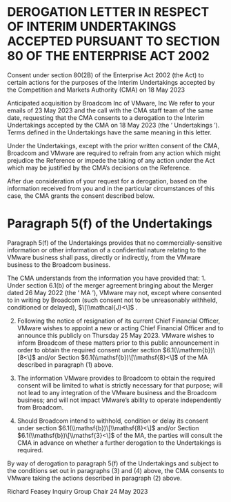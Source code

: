 # DEROGATION LETTER IN RESPECT OF INTERIM UNDERTAKINGS ACCEPTED PURSUANT TO SECTION 80 OF THE ENTERPRISE ACT 2002

Consent under section 80(2B) of the Enterprise Act 2002 (the Act) to certain actions for the purposes of the Interim Undertakings accepted by the Competition and Markets Authority (CMA) on 18 May 2023

Anticipated acquisition by Broadcom Inc of VMware, Inc We refer to your emails of 23 May 2023 and the call with the CMA staff team of the same date, requesting that the CMA consents to a derogation to the Interim Undertakings accepted by the CMA on 18 May 2023 (the ‘ Undertakings ’). Terms defined in the Undertakings have the same meaning in this letter.

Under the Undertakings, except with the prior written consent of the CMA, Broadcom and VMware are required to refrain from any action which might prejudice the Reference or impede the taking of any action under the Act which may be justified by the CMA’s decisions on the Reference.

After due consideration of your request for a derogation, based on the information received from you and in the particular circumstances of this case, the CMA grants the consent described below.

# Paragraph 5(f) of the Undertakings

Paragraph 5(f) of the Undertakings provides that no commercially-sensitive information or other information of a confidential nature relating to the VMware business shall pass, directly or indirectly, from the VMware business to the Broadcom business.

The CMA understands from the information you have provided that: 1. Under section 6.1(b) of the merger agreement bringing about the Merger dated 26 May 2022 (the ‘ MA ’), VMware may not, except where consented to in writing by Broadcom (such consent not to be unreasonably withheld, conditioned or delayed), $\[\\mathcal{J}<\]$ .

2. Following the notice of resignation of its current Chief Financial Officer, VMware wishes to appoint a new or acting Chief Financial Officer and to announce this publicly on Thursday 25 May 2023. VMware wishes to inform Broadcom of these matters prior to this public announcement in order to obtain the required consent under section $6.1(\\mathrm{b})\[8<\]$ and/or Section $6.1(\\mathsf{b})\[\\mathsf{8}<\]$ of the MA described in paragraph (1) above.

3. The information VMware provides to Broadcom to obtain the required consent will be limited to what is strictly necessary for that purpose; will not lead to any integration of the VMware business and the Broadcom business; and will not impact VMware’s ability to operate independently from Broadcom.

4. Should Broadcom intend to withhold, condition or delay its consent under section $6.1(\\mathsf{b})\[\\mathsf{8}<\]$ and/or Section $6.1(\\mathsf{b})\[\\mathsf{3}<\]$ of the MA, the parties will consult the CMA in advance on whether a further derogation to the Undertakings is required.


By way of derogation to paragraph 5(f) of the Undertakings and subject to the conditions set out in paragraphs (3) and (4) above, the CMA consents to VMware taking the actions described in paragraph (2) above.

Richard Feasey Inquiry Group Chair 24 May 2023